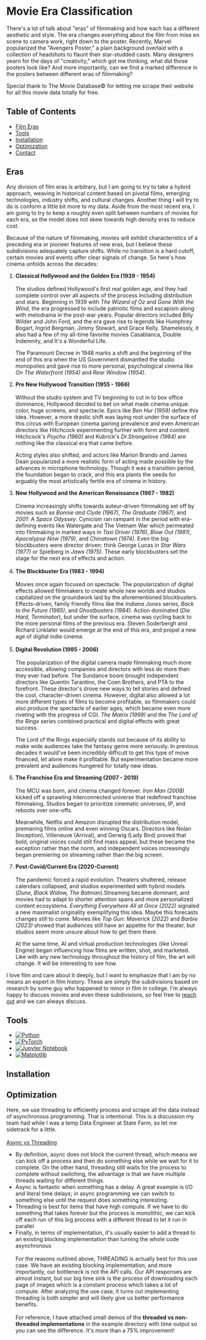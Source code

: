 # Movie Era Classification

There's a lot of talk about "eras" of filmmaking and how each has a different aesthetic and style. The era
changes everything about the film from mise en scene to camera work, right down to the poster. Recently, Marvel
popularized the "Avengers Poster," a plain background overlaid with a collection of headshots to flaunt their
star-studded casts. Many designers yearn for the days of "creativity," which got me thinking, what did those posters
look like? And more importantly, can we find a marked difference in the posters between different eras of filmmaking?

Special thank to The Movie Database&copy; for letting me scrape their website for all this movie data totally for free. 

## Table of Contents
* [Film Eras](#eras)
* [Tools](#tools)
* [Installation](#Installation)
* [Optimization](#optimization)
* [Contact](#Contact)

## Eras
Any division of film eras is arbitrary, but I am going to try to take a hybrid approach, weaving in historical content based on pivotal films, emerging technologies, industry shifts, and cultural changes. Another thing I will try to do is conform a little bit more to my data. Aside from the most recent era, I am going to try to keep a roughly even split between numbers of movies for each era, so the model does not skew towards high density eras to reduce cost.

Because of the nature of filmmaking, movies will exhibit characteristics of a preceding era or pioneer features of new eras, but I believe these subdivisions adequately capture shifts. While no transition is a hard cutoff, certain movies and events offer clear signals of change. So here's how cinema unfolds across the decades:

<ol>

<li>
<b>Classical Hollywood and the Golden Era (1939 - 1954)</b>
<br/><br/>
The studios defined Hollywood's first real golden age, and they had complete control over all aspects of the process including distribution and stars. Beginning in 1939 with <i>The Wizard of Oz</i> and <i>Gone With the Wind</i>, the era progressed to include patriotic films and escapism along with melodrama in the post-war years. Popular directors included Billy Wilder and John Ford, and the era gave rise to legends like Humphrey Bogart, Ingrid Bergman, Jimmy Stewart, and Grace Kelly. Shamelessly, it also had a few of my all-time favorite movies Casablanca, Double Indemnity, and It's a Wonderful Life. 

The Paramount Decree in 1948 marks a shift and the beginning of the end of this era when the US Government dismantled the studio monopolies and gave rise to more personal, psychological cinema like *On The Waterfront (1954)* and *Rear Window (1954)*.
</li>

<li>
<b>Pre New Hollywood Transition (1955 - 1966)</b>
<br/><br/>
Without the studio system and TV beginning to cut in to box office dominance, Hollywood decided to bet on what made cinema unique: color, huge screens, and spectacle. Epics like <i>Ben Hur (1959)</i> define this idea. However, a more drastic shift was laying root under the surface of this circus with European cinema gaining prevalence and even American directors like Hitchcock experimenting further with form and content. Hitchcock's <i>Psycho (1960)</i> and Kubrick's <i>Dr.Strangelove (1964)</i> are nothing like the classical era that came before.

Acting styles also shifted, and actors like Marlon Brando and James Dean popularized a more realistic form of acting made possible by the advances in microphone technology. Though it was a transition period, the foundation began to crack, and this era plants the seeds for arguably the most artistically fertile era of cinema in history.
</li>

<li>
<b> New Hollywood and the American Renaissance (1967 - 1982)</b>
<br/><br/>
Cinema increasingly shifts towards auteur-driven filmmaking set off by movies such as <i>Bonnie and Clyde (1967)</i>, <i>The Graduate (1967)</i>, and <i>2001: A Space Odyssey</i>. Cynicism ran rampant in the period with era-defining events like Watergate and The Vietnam War which permeated into filmmaking in marked ways in <i>Taxi Driver (1976)</i>, <i>Blow Out (1981)</i>, <i>Apocalypse Now (1979)</i>, and <i>Chinatown (1974)</i>. Even the big blockbusters were director driven: think George Lucas in <i>Star Wars (1977)</i> or Spielberg in <i>Jaws (1975)</i>. These early blockbusters set the stage for the next era of effects and action. 
</li>
</br/>

<li>
<b>The Blockbuster Era (1983 - 1994)</b>
<br/><br/>
Movies once again focused on spectacle. The popularization of digital effects allowed filmmakers to create whole new worlds and studios capitalized on the groundwork laid by the aforementioned blockbusters. Effects-driven, family friendly films like the <i>Indiana Jones</i> series, <i>Back to the Future (1985)</i>, and <i>Ghostbusters (1984)</i>. Action dominated (<i>Die Hard, Terminator</i>), but under the surface, cinema was cycling back to the more personal films of the previous era. Steven Soderbergh and Richard Linklater would emerge at the end of this era, and propel a new age of digital indie cinema.
</li>
<br/>

<li>
<b>Digital Revolution (1995 - 2006)</b>
<br/><br/>
The popularization of the digital camera made filmmaking much more accessible, allowing companies and directors with less do more than they ever had before. The Sundance boom brought independent directors like Quentin Tarantino, the Coen Brothers, and PTA to the forefront. These director's drove new ways to tell stories and defined the cool, character-driven cinema. However, digital also allowed a lot more different types of films to become profitable, so filmmakers could also produce the spectacle of earlier ages, which became even more riveting with the progress of CGI. <i>The Matrix (1999)</i> and the <i>The Lord of the Rings</i> series combined practical and digital effects with great success.

The Lord of the Rings especially stands out because of its ability to make wide audiences take the fantasy genre more seriously. In previous decades it would've been incredibly difficult to get this type of move financed, let alone make it profitable. But experimentation became more prevalent and audiences hungered for totally new ideas.  
</li>

<li>
<b>The Franchise Era and Streaming (2007 - 2019)</b>
<br/><br/>
The MCU was born, and cinema changed forever. <i>Iron Man (2008)</i> kicked off a sprawling interconnected universe that redefined franchise filmmaking. Studios began to prioritize cinematic universes, IP, and reboots over one-offs.

Meanwhile, Netflix and Amazon disrupted the distribution model, premiering films online and even winning Oscars. Directors like Nolan (Inception), Villeneuve (Arrival), and Gerwig (Lady Bird) proved that bold, original voices could still find mass appeal, but these became the exception rather than the norm, and independent voices increasingly began premiering on streaming rather than the big screen.
</li>

<li>
<b>Post-Covid/Current Era (2020-Current)</b>
<br/><br/>
The pandemic forced a rapid evolution. Theaters shuttered, release calendars collapsed, and studios experimented with hybrid models (<i>Dune, Black Widow, The Batman</i>).Streaming became dominant, and movies had to adapt to shorter attention spans and more personalized content ecosystems. <i>Everything Everywhere All at Once (2022)</i> signaled a new maximalist originality exemplifying this idea. Maybe this forecasts changes still to come. Movies like <i>Top Gun: Maverick (2022)</i> and <i>Barbie (2023)</i> showed that audiences still have an appetite for the theater, but studios seem more unsure about how to get them there. 

At the same time, AI and virtual production technologies (like Unreal Engine) began influencing how films are written, shot, and marketed. Like with any new technology throughout the history of film, the art will change. It will be interesting to see how. 
</li>

</ol>

I love film and care about it deeply, but I want to emphasize that I am by no means an expert in film history. These are simply the subdivisions based on research by some guy who happened to minor in film in college. I'm always happy to discuss movies and even these subdivisions, so feel free to <a href='#contact'>reach out</a> and we can always discuss.

## Tools
* [![Python][python-shield]][python-url]
* [![PyTorch][pytorch-shield]][pytorch-url]
* [![Jupyter Notebook][juypternb-shield]][jupyternb-url]
* [![Matplotlib][matplotlib-shield]][matplotlib-url]

## Installation

## Optimization
Here, we use threading to efficiently process and scrape all the data instead of asynchronous programming. That is intentional.
This is a discussion my team had while I was a temp Data Engineer at State Farm, so let me sidetrack for a little.
<br/><br/>
<u>Async vs Threading</u>
* By definition, async does not block the current thread, which means we can kick off a process and then do something
else while we  wait for it to complete. On the other hand, threading still waits for the process to complete without switching, the
advantage is that we have multiple threads waiting for different things. 
* Async is fantastic when something has a delay. A great example is I/O and literal time delays; in async programming we can
switch to something else until the request does something interesting.
* Threading is best for items that have high compute. If we have to do something that takes forever but the process is
monolithic, we can kick off each run of this big process with a different thread to let it run in parallel
* Finally, in terms of implementation, it's usually easier to add a thread to an existing blocking implementation
than turning the whole code asynchronous
<br /><br />
For the reasons outlined above, THREADING is actually best for this use case. We have an existing blocking
implementation, and more importantly, our bottleneck is not the API calls. Our API responses are almost instant, but our big
time sink is the process of downloading each page of images which is a constant process which takes a lot of compute. After analyzing
the use case, it turns out implementing threading is both simpler and will likely give us better performance benefits.
<br /><br />
For reference, I have attached small demos of the **threaded vs non-threaded implementations** in the example directory with time output
so you can see the difference. It's more than a 75% improvement!

[python-shield]: https://img.shields.io/badge/python-3670A0?style=for-the-badge&logo=python&logoColor=ffdd54
[python-url]: https://docs.python.org/3/
[pytorch-shield]: https://img.shields.io/badge/PyTorch-EE4C2C?style=for-the-badge&logo=pytorch&logoColor=white
[pytorch-url]: https://docs.pytorch.org/docs/stable/index.html
[juypternb-shield]: https://img.shields.io/badge/Jupyter%20Notebook-F37626?style=flat-square&logo=jupyter&logoColor=white
[jupyternb-url]: https://docs.jupyter.org/en/latest/
[matplotlib-shield]: https://img.shields.io/badge/-Matplotlib-000000?style=flat&logo=python
[matplotlib-url]: https://matplotlib.org/stable/index.html
